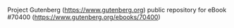Project Gutenberg (https://www.gutenberg.org) public repository for
eBook #70400 (https://www.gutenberg.org/ebooks/70400)
